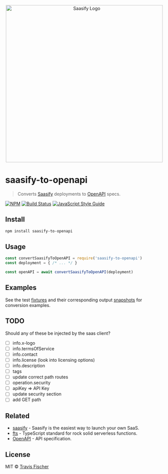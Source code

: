 <p align="center">
  <a href="https://saasify.sh" title="Saasify">
    <img src="https://raw.githubusercontent.com/saasify-xyz/saasify/master/logo-white@1024w.png" alt="Saasify Logo" width="500" />
  </a>
</p>

# saasify-to-openapi

> Converts [Saasify](https://saasify.sh) deployments to [OpenAPI](https://swagger.io/docs/specification/about) specs.

[![NPM](https://img.shields.io/npm/v/saasify-to-openapi.svg)](https://www.npmjs.com/package/saasify-to-openapi) [![Build Status](https://travis-ci.com/saasify-xyz/saasify.svg?branch=master)](https://travis-ci.com/saasify-xyz/saasify) [![JavaScript Style Guide](https://img.shields.io/badge/code_style-standard-brightgreen.svg)](https://standardjs.com)

## Install

```bash
npm install saasify-to-openapi
```

## Usage

```js
const convertSaasifyToOpenAPI = require('saasify-to-openapi')
const deployment = { /* ... */ }

const openAPI = await convertSaasifyToOpenAPI(deployment)
```

## Examples

See the test [fixtures](./fixtures) and their corresponding output [snapshots](./.snapshots/test.js.md) for conversion examples.

## TODO

Should any of these be injected by the saas client?

- [ ] info.x-logo
- [ ] info.termsOfService
- [ ] info.contact
- [ ] info.license (look into licensing options)
- [ ] info.description
- [ ] tags
- [ ] update correct path routes
- [ ] operation.security
- [ ] apiKey => API Key
- [ ] update security section
- [ ] add GET path

## Related

- [saasify](https://saasify.sh) - Saasify is the easiest way to launch your own SaaS.
- [fts](https://github.com/transitive-bullshit/functional-typescript) - TypeScript standard for rock solid serverless functions.
- [OpenAPI](https://swagger.io/docs/specification/about) - API specification.

## License

MIT © [Travis Fischer](https://transitivebullsh.it)
